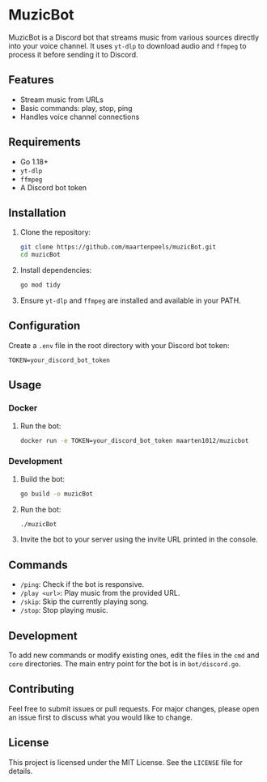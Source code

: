 # MuzicBot

MuzicBot is a Discord bot that streams music from various sources directly into your voice channel. It uses `yt-dlp` to download audio and `ffmpeg` to process it before sending it to Discord.

## Features

- Stream music from URLs
- Basic commands: play, stop, ping
- Handles voice channel connections

## Requirements

- Go 1.18+
- `yt-dlp`
- `ffmpeg`
- A Discord bot token

## Installation

1. Clone the repository:
   ```sh
   git clone https://github.com/maartenpeels/muzicBot.git
   cd muzicBot
   ```

2. Install dependencies:
   ```sh
   go mod tidy
   ```

3. Ensure `yt-dlp` and `ffmpeg` are installed and available in your PATH.

## Configuration

Create a `.env` file in the root directory with your Discord bot token:
```
TOKEN=your_discord_bot_token
```

## Usage

### Docker

1. Run the bot:
   ```sh
   docker run -e TOKEN=your_discord_bot_token maarten1012/muzicbot
   ```

### Development

1. Build the bot:
   ```sh
   go build -o muzicBot
   ```

2. Run the bot:
   ```sh
   ./muzicBot
   ```

3. Invite the bot to your server using the invite URL printed in the console.

## Commands

- `/ping`: Check if the bot is responsive.
- `/play <url>`: Play music from the provided URL.
- `/skip`: Skip the currently playing song.
- `/stop`: Stop playing music.

## Development

To add new commands or modify existing ones, edit the files in the `cmd` and `core` directories. The main entry point for the bot is in `bot/discord.go`.

## Contributing

Feel free to submit issues or pull requests. For major changes, please open an issue first to discuss what you would like to change.

## License

This project is licensed under the MIT License. See the `LICENSE` file for details.
